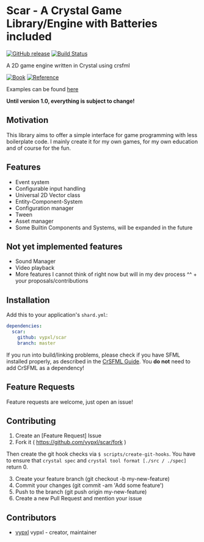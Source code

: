 # Scar - A Crystal Game Library/Engine with Batteries included

[![GitHub release](https://img.shields.io/github/release/vypxl/scar.svg?sort=semver)](https://github.com/vypxl/scar/releases)
[![Build Status](https://travis-ci.org/vypxl/scar.svg?branch=master)](https://travis-ci.org/vypxl/scar)

A 2D game engine written in Crystal using crsfml

[![Book](https://img.shields.io/badge/Documentation-Gitbook-blueviolet.svg)](https://vypxl.gitbook.io/scar/)
[![Reference](https://img.shields.io/badge/Reference-Crystal%20Docs-informational.svg)](https://vypxl.github.io/scar/)

Examples can be found [here](https://github.com/vypxl/scar_examples)

**Until version 1.0, everything is subject to change!**

## Motivation

This library aims to offer a simple interface for game programming with less
boilerplate code. I mainly create it for my own games, for my own education
and of course for the fun.

## Features

- Event system
- Configurable input handling
- Universal 2D Vector class
- Entity-Component-System
- Configuration manager
- Tween
- Asset manager
- Some Builtin Components and Systems, will be expanded in the future

## Not yet implemented features

- Sound Manager
- Video playback
- More features I cannot think of right now but will in my dev process ^^ + your proposals/contributions

## Installation

Add this to your application's `shard.yml`:

```yaml
dependencies:
  scar:
    github: vypxl/scar
    branch: master
```

If you run into build/linking problems, please check if you have SFML installed properly, as described in the
[CrSFML Guide](https://github.com/oprypin/crsfml/blob/master/README.md#Installation). You **do not** need to add
CrSFML as a dependency!

## Feature Requests

Feature requests are welcome, just open an issue!

## Contributing

1. Create an [Feature Request] Issue
2. Fork it ( https://github.com/vypxl/scar/fork )

Then create the git hook checks via `$ scripts/create-git-hooks`.
You have to ensure that `crystal spec` and `crystal tool format [./src / ./spec]`
return 0.

3. Create your feature branch (git checkout -b my-new-feature)
4. Commit your changes (git commit -am 'Add some feature')
5. Push to the branch (git push origin my-new-feature)
6. Create a new Pull Request and mention your issue

## Contributors

- [vypxl](https://github.com/vypxl) vypxl - creator, maintainer
